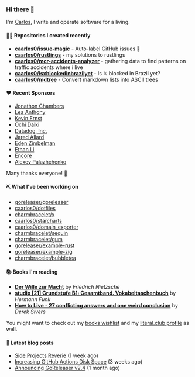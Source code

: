### Hi there 👋

I'm [Carlos](https://caarlos0.dev), I write and operate software for a living.

#### 👨‍💻 Repositories I created recently
- **[caarlos0/issue-magic](https://github.com/caarlos0/issue-magic)** - Auto-label GitHub issues 🦀
- **[caarlos0/rustlings](https://github.com/caarlos0/rustlings)** - my solutions to rustlings
- **[caarlos0/mcr-accidents-analyzer](https://github.com/caarlos0/mcr-accidents-analyzer)** - gathering data to find patterns on traffic accidents where i live
- **[caarlos0/isxblockedinbrazilyet](https://github.com/caarlos0/isxblockedinbrazilyet)** - Is 𝕏 blocked in Brazil yet?
- **[caarlos0/mdtree](https://github.com/caarlos0/mdtree)** - Convert markdown lists into ASCII trees


#### ❤️ Recent Sponsors
- [Jonathon Chambers](https://github.com/FFCoder)
- [Lea Anthony](https://github.com/leaanthony)
- [Kevin Ernst](https://github.com/ernstki)
- [Ochi Daiki](https://github.com/ddddddO)
- [Datadog, Inc.](https://github.com/DataDog)
- [Jared Allard](https://github.com/jaredallard)
- [Eden Zimbelman](https://github.com/zimeg)
- [Ethan Li](https://github.com/ethanjli)
- [Encore](https://github.com/encoredev)
- [Alexey Palazhchenko](https://github.com/AlekSi)

Many thanks everyone! 🙏

#### ⛏️ What I've been working on

- [goreleaser/goreleaser](https://github.com/goreleaser/goreleaser)
- [caarlos0/dotfiles](https://github.com/caarlos0/dotfiles)
- [charmbracelet/x](https://github.com/charmbracelet/x)
- [caarlos0/starcharts](https://github.com/caarlos0/starcharts)
- [caarlos0/domain_exporter](https://github.com/caarlos0/domain_exporter)
- [charmbracelet/sequin](https://github.com/charmbracelet/sequin)
- [charmbracelet/gum](https://github.com/charmbracelet/gum)
- [goreleaser/example-rust](https://github.com/goreleaser/example-rust)
- [goreleaser/example-zig](https://github.com/goreleaser/example-zig)
- [charmbracelet/bubbletea](https://github.com/charmbracelet/bubbletea)

#### 📚 Books I'm reading
- **[Der Wille zur Macht](https://literal.club/caarlos0/book/friedrich-nietzsche-der-wille-zur-macht-5cvbc)** by _Friedrich Nietzsche_
- **[studio [21] Grundstufe B1: Gesamtband. Vokabeltaschenbuch](https://literal.club/caarlos0/book/hermann-funk-studio-21-grundstufe-b1-gesamtband-vokabeltaschenbuch-goh4l)** by _Hermann Funk_
- **[How to Live - 27 conflicting answers and one weird conclusion](https://literal.club/caarlos0/book/how-to-live-8mkzr)** by _Derek Sivers_

You might want to check out my
[books wishlist](https://www.amazon.com.br/hz/wishlist/ls/EB8P7VS717SV)
and my [literal.club profile](https://literal.club/caarlos0) as well.

#### 📄 Latest blog posts
- [Side Projects Reverie](https://carlosbecker.com/posts/side-projects/) (1 week ago)
- [Increasing GitHub Actions Disk Space](https://carlosbecker.com/posts/github-actions-disk-space/) (3 weeks ago)
- [Announcing GoReleaser v2.4](https://carlosbecker.com/posts/goreleaser-v2.4/) (1 month ago)
